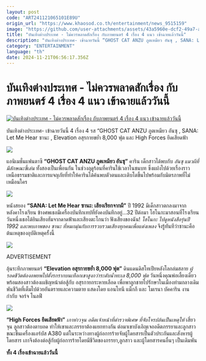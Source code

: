 ```yaml
---
layout: post
code: "ART241121065101E89U"
origin_url: "https://www.khaosod.co.th/entertainment/news_9515159"
image: "https://github.com/user-attachments/assets/43a5960e-dcf2-49a7-a27c-29931615c374"
title: "บันเทิงต่างประเทศ - ไม่ควรพลาดสักเรื่อง กับภาพยนตร์ 4 เรื่อง 4 แนว เข้าฉายแล้ววันนี้"
description: "บันเทิงต่างประเทศ- เข้าฉายวันนี้ “GHOST CAT ANZU ภูตเหมียว อันซุ , SANA: Let Me Hear ซานะ , Elevation อสุรกายขย้ำ 8,000 ฟุต และ High Forces ยึดเสียดฟ้า"
category: "ENTERTAINMENT"
language: "th"
date: 2024-11-21T06:56:17.356Z
---
```


# บันเทิงต่างประเทศ - ไม่ควรพลาดสักเรื่อง กับภาพยนตร์ 4 เรื่อง 4 แนว เข้าฉายแล้ววันนี้

[![บันเทิงต่างประเทศ - ไม่ควรพลาดสักเรื่อง กับภาพยนตร์ 4 เรื่อง 4 แนว เข้าฉายแล้ววันนี้](https://www.khaosod.co.th/wpapp/uploads/2024/11/bunter.jpg "บันเทิงต่างประเทศ - ไม่ควรพลาดสักเรื่อง กับภาพยนตร์ 4 เรื่อง 4 แนว เข้าฉายแล้ววันนี้")](https://www.khaosod.co.th/wpapp/uploads/2024/11/bunter.jpg)

บันเทิงต่างประเทศ- เข้าฉายวันนี้ 4 เรื่อง 4 รส “GHOST CAT ANZU ภูตเหมียว อันซุ , SANA: Let Me Hear ซานะ , Elevation อสุรกายขย้ำ 8,000 ฟุต และ High Forces ยึดเสียดฟ้า

![](https://www.khaosod.co.th/wpapp/uploads/2024/11/ANZU-CHAT-FANTOME.jpg)

แอนิเมชั่นแฟนตาซี **“GHOST CAT ANZU ภูตเหมียว อันซุ”** คาริน เด็กสาวได้พบกับ _อันซุ แมวผีที่มีลักษณะขี้เล่น_ ทั้งสองเป็นเพื่อนกัน ในช่วงฤดูร้อนที่คารินใช้เวลาในชนบท ซึ่งแฝงไปด้วยเรื่องราวเหนือธรรมชาติและการผจญภัยที่ทำให้คารินได้ค้นพบตัวตนและเติบโตขึ้นไปพร้อมกับมิตรภาพที่ไม่เหมือนใคร

![](https://www.khaosod.co.th/wpapp/uploads/2024/11/SANA-Let-Me-Hear-Main-Poster.png)

หนังสยอง **“SANA: Let Me Hear ซานะ: เสียงเรียกจากผี”** ปี 1992 มีเด็กสาวตกลงมาจากหลังคาโรงเรียน ข้างศพเธอมีเครื่องบันทึกเทปที่ยังคงบันทึกอยู่…32 ปีต่อมา โฮโนกะมาสอนที่โรงเรียน วันหนึ่งเธอได้ยินเสียงฮัมจากดาดฟ้าและเสียงตะโกนว่า ฟังเสียงของฉัน! _โฮโนกะ ไปดูหนังสือรุ่นปี 1992 และพบภาพของ ซานะ ที่หมกมุ่นกับการรวบรวมเสียงทุกคนเพื่อแต่งเพลง_ จึงรู้ทันทีว่าซานะคือต้นเหตุของอุบัติเหตุครั้งนี้

![](https://www.khaosod.co.th/wpapp/uploads/2024/11/Elevation.jpg)

ADVERTISEMENT

ลุ้นระทึกภาพยนตร์ **“Elevation อสุรกายขย้ำ 8,000 ฟุต”** ดินแดนดิสโทเปียหลังโลกล่มสลาย _ผู้รอดชีวิตต้องอพยพไปตั้งรกรากบนเทือกเขาสูงกว่าระดับน้ำทะเล 8,000 ฟุต_ วันหนึ่งคุณพ่อเลี้ยงเดี่ยวพร้อมสองสาวต้องเผชิญหน้าต่อสู้กับ อสุรกายกระหายเลือด เพื่อพาลูกชายไปรักษาในเมืองท่ามกลางเดิมพันชีวิตที่เต็มไปด้วยอันตรายและความตาย แสดงโดย แอนโทนี แม็กกี และ โมเรนา บัคคาริน งานกำกับ จอร์จ โนลฟี

![](https://www.khaosod.co.th/wpapp/uploads/2024/11/High-Forces.jpg)

**“High Forces ยึดเสียดฟ้า”** _เกาห่าวจุน อดีตเจ้าหน้าที่ตำรวจพิเศษ ที่จับโจรปล้นเป็นเหตุให้_ เสี่ยวจุน ลูกสาวต้องตาบอด ทำให้เขาและภรรยาต้องแยกทางกัน ต่อมาเขาบังเอิญเจออดีตภรรยาและลูกสาวขณะขึ้นเครื่องแอร์บัส A380 แต่ในระหว่างทางผู้ก่อการร้ายจับผู้โดยสารเป็นตัวประกันและสังหารผู้โดยสาร เกาจึงต้องต่อสู้กับผู้ก่อการร้ายโดยมีชีวิตของภรรยา,ลูกสาว และผู้โดยสารคนอื่นๆ เป็นเดิมพัน

**ทั้ง 4 เรื่องเข้าฉายแล้ววันนี้**